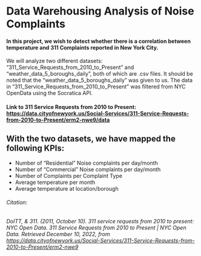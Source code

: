 # Data Warehousing Analysis of Noise Complaints

#### In this project, we wish to detect whether there is a correlation between temperature and 311 Complaints reported in New York City. 

We will analyze two different datasets: “311_Service_Requests_from_2010_to_Present” and “weather_data_5_boroughs_daily”, both of which are .csv files. It should be noted that the “weather_data_5_boroughs_daily” was given to us. The data in “311_Service_Requests_from_2010_to_Present” was filtered from NYC OpenData using the Socratica API. 

#### Link to 311 Service Requests from 2010 to Present: https://data.cityofnewyork.us/Social-Services/311-Service-Requests-from-2010-to-Present/erm2-nwe9/data


## With the two datasets, we have mapped the following KPIs:

* Number of “Residential” Noise complaints per day/month
* Number of “Commercial” Noise complaints per day/month
* Number of Complaints per Complaint Type
* Average temperature per month
* Average temperature at location/borough



###### Citation:
###### DoITT, & 311. (2011, October 10). 311 service requests from 2010 to present: NYC Open Data. 311 Service Requests from 2010 to Present | NYC Open Data. Retrieved December 10, 2022, from https://data.cityofnewyork.us/Social-Services/311-Service-Requests-from-2010-to-Present/erm2-nwe9 

